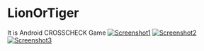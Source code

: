 # LionOrTiger
It is Android CROSSCHECK Game
[![Screenshot1](https://i.postimg.cc/J72tr4sv/Screenshot-2020-08-18-22-16-10.png)](https://postimg.cc/QVcjSDkJ)
[![Screenshot2](https://i.postimg.cc/ht9G1L2R/Screenshot-2020-08-18-22-16-21.png)](https://postimg.cc/ZW5ZTdkw)
[![Screenshot3](https://i.postimg.cc/0QtjJ9c6/Screenshot-2020-08-18-22-16-49.png)](https://postimg.cc/bDtp7fX8)
